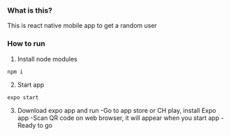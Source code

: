 ### What is this?

This is react native mobile app to get a random user

### How to run

1. Install node modules

```
npm i
```

2. Start app

```
expo start
```

3. Download expo app and run
   -Go to app store or CH play, install Expo app
   -Scan QR code on web browser, it will appear when you start app
   -Ready to go
